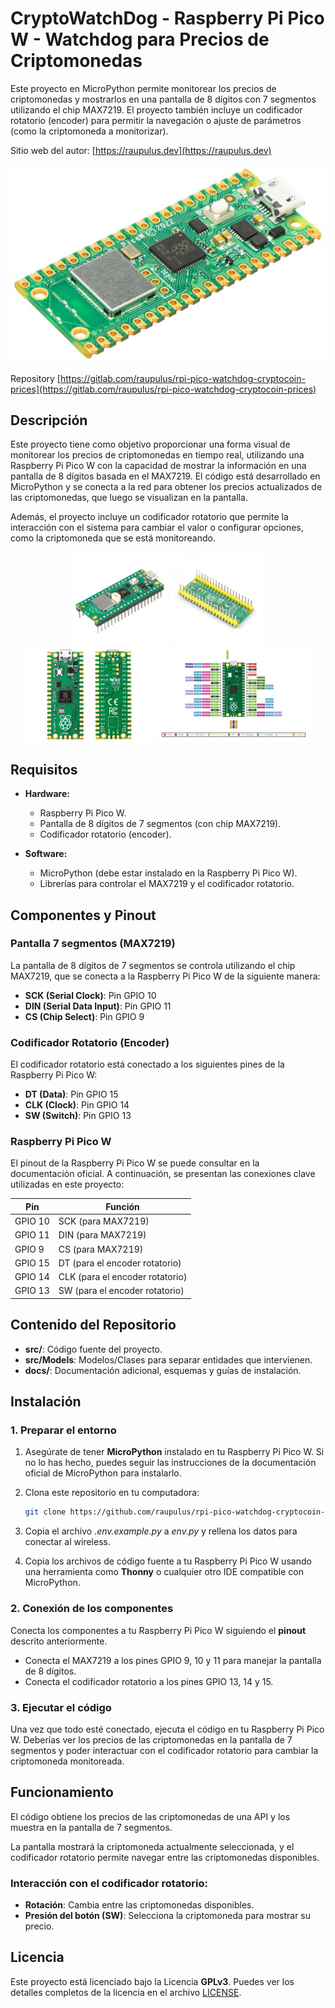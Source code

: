 # CryptoWatchDog - Raspberry Pi Pico W - Watchdog para Precios de Criptomonedas

Este proyecto en MicroPython permite monitorear los precios de criptomonedas y mostrarlos en una pantalla de 8 dígitos con 7 segmentos utilizando el chip MAX7219. El proyecto también incluye un codificador rotatorio (encoder) para permitir la navegación o ajuste de parámetros (como la criptomoneda a monitorizar).

Sitio web del autor: [https://raupulus.dev](https://raupulus.dev)

![Imagen del Proyecto](docs/images/img1.jpg "Imagen Principal de raspberry pi pico w")

Repository [https://gitlab.com/raupulus/rpi-pico-watchdog-cryptocoin-prices](https://gitlab.com/raupulus/rpi-pico-watchdog-cryptocoin-prices)

## Descripción

Este proyecto tiene como objetivo proporcionar una forma visual de monitorear los precios de criptomonedas en tiempo real, utilizando una Raspberry Pi Pico W con la capacidad de mostrar la información en una pantalla de 8 dígitos basada en el MAX7219. El código está desarrollado en MicroPython y se conecta a la red para obtener los precios actualizados de las criptomonedas, que luego se visualizan en la pantalla.

Además, el proyecto incluye un codificador rotatorio que permite la interacción con el sistema para cambiar el valor o configurar opciones, como la criptomoneda que se está monitoreando.

<p align="center">
  <img src="docs/images/2.jpg" alt="Raspberry pi pico w image 1" height="150">
  <img src="docs/images/3.jpg" alt="Raspberry pi pico w image 2" height="150">
  <img src="docs/images/4.jpg" alt="Raspberry pi pico w image 3" height="150">
  <img src="docs/images/scheme_thumbnail.jpg" alt="Raspberry pi pico w esquema de pines" height="150">
</p>

## Requisitos

- **Hardware:**
  - Raspberry Pi Pico W.
  - Pantalla de 8 dígitos de 7 segmentos (con chip MAX7219).
  - Codificador rotatorio (encoder).
  
- **Software:**
  - MicroPython (debe estar instalado en la Raspberry Pi Pico W).
  - Librerías para controlar el MAX7219 y el codificador rotatorio.

## Componentes y Pinout

### Pantalla 7 segmentos (MAX7219)

La pantalla de 8 dígitos de 7 segmentos se controla utilizando el chip MAX7219, que se conecta a la Raspberry Pi Pico W de la siguiente manera:

- **SCK (Serial Clock)**: Pin GPIO 10
- **DIN (Serial Data Input)**: Pin GPIO 11
- **CS (Chip Select)**: Pin GPIO 9

### Codificador Rotatorio (Encoder)

El codificador rotatorio está conectado a los siguientes pines de la Raspberry Pi Pico W:

- **DT (Data)**: Pin GPIO 15
- **CLK (Clock)**: Pin GPIO 14
- **SW (Switch)**: Pin GPIO 13

### Raspberry Pi Pico W

El pinout de la Raspberry Pi Pico W se puede consultar en la documentación oficial. A continuación, se presentan las conexiones clave utilizadas en este proyecto:

| **Pin**         | **Función**                     |
|-----------------|----------------------------------|
| GPIO 10         | SCK (para MAX7219)              |
| GPIO 11         | DIN (para MAX7219)              |
| GPIO 9          | CS (para MAX7219)               |
| GPIO 15         | DT (para el encoder rotatorio)  |
| GPIO 14         | CLK (para el encoder rotatorio) |
| GPIO 13         | SW (para el encoder rotatorio)  |

## Contenido del Repositorio

- **src/**: Código fuente del proyecto.
- **src/Models**: Modelos/Clases para separar entidades que intervienen.
- **docs/**: Documentación adicional, esquemas y guías de instalación.

## Instalación

### 1. Preparar el entorno

1. Asegúrate de tener **MicroPython** instalado en tu Raspberry Pi Pico W. Si no lo has hecho, puedes seguir las instrucciones de la documentación oficial de MicroPython para instalarlo.
   
2. Clona este repositorio en tu computadora:

   ```bash
   git clone https://github.com/raupulus/rpi-pico-watchdog-cryptocoin-prices.git
   ```

3. Copia el archivo *.env.example.py* a *env.py* y rellena los datos para 
     conectar al wireless.

4. Copia los archivos de código fuente a tu Raspberry Pi Pico W usando una 
   herramienta como **Thonny** o cualquier otro IDE compatible con MicroPython.

### 2. Conexión de los componentes

Conecta los componentes a tu Raspberry Pi Pico W siguiendo el **pinout** descrito anteriormente.

- Conecta el MAX7219 a los pines GPIO 9, 10 y 11 para manejar la pantalla de 8 dígitos.
- Conecta el codificador rotatorio a los pines GPIO 13, 14 y 15.

### 3. Ejecutar el código

Una vez que todo esté conectado, ejecuta el código en tu Raspberry Pi Pico W. Deberías ver los precios de las criptomonedas en la pantalla de 7 segmentos y poder interactuar con el codificador rotatorio para cambiar la criptomoneda monitoreada.

## Funcionamiento

El código obtiene los precios de las criptomonedas de una API y los muestra en la pantalla de 7 segmentos.

La pantalla mostrará la criptomoneda actualmente seleccionada, y el codificador rotatorio permite navegar entre las criptomonedas disponibles.

### Interacción con el codificador rotatorio:

- **Rotación**: Cambia entre las criptomonedas disponibles.
- **Presión del botón (SW)**: Selecciona la criptomoneda para mostrar su precio.

## Licencia

Este proyecto está licenciado bajo la Licencia **GPLv3**. Puedes ver los detalles completos de la licencia en el archivo [LICENSE](./LICENSE).
